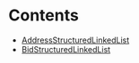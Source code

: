 

# Contents
- [AddressStructuredLinkedList](AddressStructuredLinkedList.sol/library.AddressStructuredLinkedList.md)
- [BidStructuredLinkedList](BidStructuredLinkedList.sol/library.BidStructuredLinkedList.md)
